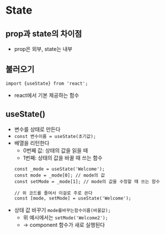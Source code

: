 # State  

## prop과 state의 차이점  
- prop은 외부, state는 내부  

## 불러오기  
`import {useState} from 'react';`  
- react에서 기본 제공하는 함수  

## useState()  
- 변수를 상태로 만든다 
- `const 변수이름 = useState(초기값);`  
- 배열을 리턴한다  
    - 0번째 값: 상태의 값을 읽을 때  
    - 1번째: 상태의 값을 바꿀 때 쓰는 함수  
    ```
    const _mode = useState('Welcome');
    const mode = _mode[0]; // mode의 값
    const setMode = _mode[1]; // mode의 값을 수정할 때 쓰는 함수
    ```
    ```
    // 위 코드를 줄여서 이걸로 주로 쓴다
    const [mode, setMode] = useState('Welcome');
    ```  
- 상태 값 바꾸기 `mode를바꾸는함수이름(바꿀값);`  
    - 위 예시에서는 `setMode('Welcome2');`  
    - -> component 함수가 새로 실행된다  
    


